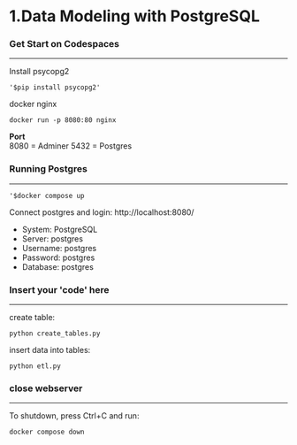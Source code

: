 # 1.Data Modeling with PostgreSQL

### Get Start on Codespaces
---------------------------------------

Install psycopg2
`````````````````````````````````````````````
'$pip install psycopg2'
`````````````````````````````````````````````

docker nginx
`````````````````````````````````````````````
docker run -p 8080:80 nginx
`````````````````````````````````````````````

**Port**  
        8080 = Adminer
        5432 = Postgres

### Running Postgres
----------------------------------------

`````````````````````````````````````````````
'$docker compose up
`````````````````````````````````````````````

Connect postgres and login: http://localhost:8080/

* System: PostgreSQL
* Server: postgres
* Username: postgres
* Password: postgres
* Database: postgres

### Insert your 'code' here
----------------------------------------

create table:

`````````````````````````````````````````````
python create_tables.py
`````````````````````````````````````````````

insert data into tables:

`````````````````````````````````````````````
python etl.py
`````````````````````````````````````````````

### close webserver
----------------------------------------
To shutdown, press Ctrl+C and run: 
`````````````````````````````````````````````
docker compose down
`````````````````````````````````````````````